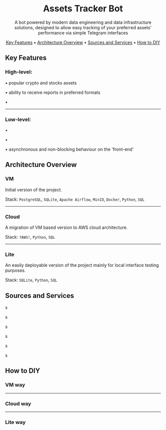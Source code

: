 <div align="center">

# Assets Tracker Bot

A bot powered by modern data engineering and
data infrastructure solutions, designed to allow
easy tracking of your preferred assets' performance
via simple Telegram interfaces

[Key Features](#key-features) •
[Architecture Overview](#architecture-overview) •
[Sources and Services](#sources-and-services) •
[How to DIY](#how-to-diy)

</div>

## Key Features

### High-level:

• popular crypto and stocks assets

• ability to receive reports in preferred formats

•

---

### Low-level:

•

•

• asynchronous and non-blocking behaviour on the 'front-end'

## Architecture Overview

### VM

Initial version of the project.

Stack: `PostgreSQL`, `SQLite`, `Apache Airflow`, `MinIO`, `Docker`,
`Python`, `SQL`

---

### Cloud

A migration of VM based version to AWS cloud architecture.

Stack: `?AWS!`, `Python`, `SQL`

---

### Lite

An easily deployable version of the project mainly for
local interface testing purposes.

Stack: `SQLite`, `Python`, `SQL`

## Sources and Services

s

s

s

s

s

s

## How to DIY

### VM way

---

### Cloud way

---

### Lite way
